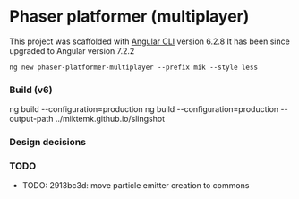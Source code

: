 # Phaser platformer (multiplayer)

This project was scaffolded with [Angular CLI](https://github.com/angular/angular-cli) version 6.2.8
It has been since upgraded to Angular version 7.2.2

    ng new phaser-platformer-multiplayer --prefix mik --style less

### Build (v6)

ng build --configuration=production
ng build --configuration=production --output-path ../miktemk.github.io/slingshot

### Design decisions


### TODO

 - TODO: 2913bc3d: move particle emitter creation to commons